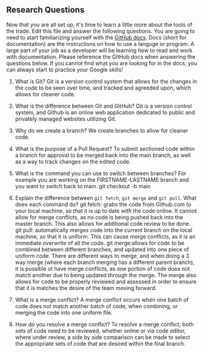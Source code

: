 ## Research Questions 

Now that you are all set up, it's time to learn a little more about the tools of the trade. Edit this file and answer the following questions. You are going to need to start familiarizing yourself with the [GitHub docs](https://docs.github.com/en). Docs (short for documentation) are the instructions on how to use a languge or program. A large part of your job as a developer will be learning how to read and work with documentation. Please reference the GitHub docs when answering the questions below. If you cannot find what you are looking for in the docs, you can always start to practice your Google skills!

1. What is Git? 
Git is a version control system that allows for the changes in the code to be seen over time, and tracked and agreeded upon, which allows for cleaner code.

2. What is the difference between Git and GitHub? 
Git is a version control system, and Github is an online web application dedicated to public and privately managed websites utilizing Git. 

3. Why do we create a branch? 
We create branches to allow for cleaner code.

4. What is the purpose of a Pull Request? 
To submit sectioned code within a branch for approval to be merged back into the main branch, as well as a way to track changes on the edited code.

5. What is the command you can use to switch between branches? 
For example you are working on the FIRSTNAME-LASTNAME branch and you want to switch back to main. 
git checkout -b main

6. Explain the difference between `git fetch`, `git merge` and `git pull`. What does each command do?
git fetch: grabs the code from Github.com to your local machine, so that it is up to date with the code online. It cannot allow for merge conflicts, as no code is being pushed back into the master branch. This also allows for additional code review to be done.   
git pull: automatically merges code into the current branch on the local machine, so that it is uniform. This can cause merge conflicts, as it is an immediate overwrite of all the code. 
git merge:allows for code to be combined between different branches, and updated into one piece of uniform code. There are different ways to merge, and when doing a 3 way merge (where each branch merging has a different parent branch), it is possible ot have merge conflicts, as one portion of code does not match another due to being updated through the merge. The merge also allows for code to be properly reviewed and assessed in order to ensure that it is matches the desire of the team moving forward.

7. What is a merge conflict? A merge conflict occurs when one batch of code does not match another batch of code, when combining, or merging the code into one uniform file.

8. How do you resolve a merge conflict? To resolve a merge conflict, both sets of code need to be reviewed, whether online or via code editor, where under review, a side by side comparison can be made to select the appropriate sets of code that are desired within the final branch.
